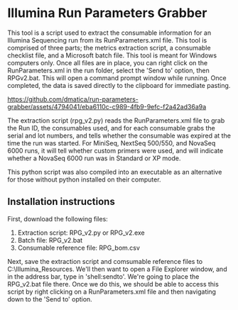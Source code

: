 # Illumina Run Parameters Grabber
This tool is a script used to extract the consumable information for an Illumina Sequencing run from its RunParameters.xml file. This tool is comprised of three parts; the metrics extraction script, a consumable checklist file, and a Microsoft batch file. This tool is meant for Windows computers only. Once all files are in place, you can right click on the RunParameters.xml in the run folder, select the 'Send to' option, then RPGv2.bat. This will open a command prompt window while running. Once completed, the data is saved directly to the clipboard for immediate pasting.


https://github.com/dmatica/run-parameters-grabber/assets/4794041/eba6110c-c989-4fb9-9efc-f2a42ad36a9a


The extraction script (rpg_v2.py) reads the RunParameters.xml file to grab the Run ID, the consumables used, and for each consumable grabs the serial and lot numbers, and tells whether the consumable was expired at the time the run was started. For MiniSeq, NextSeq 500/550, and NovaSeq 6000 runs, it will tell whether custom primers were used, and will indicate whether a NovaSeq 6000 run was in Standard or XP mode.

This python script was also compiled into an executable as an alternative for those without python installed on their computer.

## Installation instructions
First, download the following files:
1. Extraction script: RPG_v2.py or RPG_v2.exe
2. Batch file: RPG_v2.bat
3. Consumable reference file: RPG_bom.csv

Next, save the extraction script and comsumable reference files to C:\Illumina_Resources. We'll then want to open a File Explorer window, and in the address bar, type in 'shell:sendto'. We're going to place the RPG_v2.bat file there. Once we do this, we should be able to access this script by right clicking on a RunParameters.xml file and then navigating down to the 'Send to' option.

